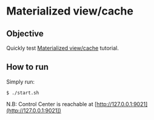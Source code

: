 # Materialized view/cache



## Objective

Quickly test [Materialized view/cache](https://docs.ksqldb.io/en/latest/tutorials/materialized/) tutorial.


## How to run

Simply run:

```
$ ./start.sh
```

N.B: Control Center is reachable at [http://127.0.0.1:9021](http://127.0.0.1:9021])
